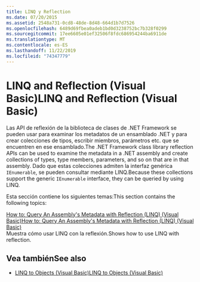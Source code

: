 ```yaml
---
title: LINQ y Reflection
ms.date: 07/20/2015
ms.assetid: 2548a731-0cd8-48de-8d48-664d1b7d7526
ms.openlocfilehash: 6489d69fbea0adeb1bd0d3238752bc7b328f0299
ms.sourcegitcommit: 17ee6605e01ef32506f8fdc686954244ba6911de
ms.translationtype: MT
ms.contentlocale: es-ES
ms.lasthandoff: 11/22/2019
ms.locfileid: "74347779"
---
```

# <a name="linq-and-reflection-visual-basic"></a><span data-ttu-id="e3bc6-102">LINQ and Reflection (Visual Basic)</span><span class="sxs-lookup"><span data-stu-id="e3bc6-102">LINQ and Reflection (Visual Basic)</span></span>
<span data-ttu-id="e3bc6-103">Las API de reflexión de la biblioteca de clases de .NET Framework se pueden usar para examinar los metadatos de un ensamblado .NET y para crear colecciones de tipos, escribir miembros, parámetros etc. que se encuentren en ese ensamblado.</span><span class="sxs-lookup"><span data-stu-id="e3bc6-103">The .NET Framework class library reflection APIs can be used to examine the metadata in a .NET assembly and create collections of types, type members, parameters, and so on that are in that assembly.</span></span> <span data-ttu-id="e3bc6-104">Dado que estas colecciones admiten la interfaz genérica `IEnumerable`, se pueden consultar mediante LINQ.</span><span class="sxs-lookup"><span data-stu-id="e3bc6-104">Because these collections support the generic `IEnumerable` interface, they can be queried by using LINQ.</span></span>  
  
 <span data-ttu-id="e3bc6-105">Esta sección contiene los siguientes temas:</span><span class="sxs-lookup"><span data-stu-id="e3bc6-105">This section contains the following topics:</span></span>  
  
 [<span data-ttu-id="e3bc6-106">How to: Query An Assembly's Metadata with Reflection (LINQ) (Visual Basic)</span><span class="sxs-lookup"><span data-stu-id="e3bc6-106">How to: Query An Assembly's Metadata with Reflection (LINQ) (Visual Basic)</span></span>](../../../../visual-basic/programming-guide/concepts/linq/how-to-query-an-assembly-s-metadata-with-reflection-linq.md)  
 <span data-ttu-id="e3bc6-107">Muestra cómo usar LINQ con la reflexión.</span><span class="sxs-lookup"><span data-stu-id="e3bc6-107">Shows how to use LINQ with reflection.</span></span>  
  
## <a name="see-also"></a><span data-ttu-id="e3bc6-108">Vea también</span><span class="sxs-lookup"><span data-stu-id="e3bc6-108">See also</span></span>

- [<span data-ttu-id="e3bc6-109">LINQ to Objects (Visual Basic)</span><span class="sxs-lookup"><span data-stu-id="e3bc6-109">LINQ to Objects (Visual Basic)</span></span>](../../../../visual-basic/programming-guide/concepts/linq/linq-to-objects.md)
